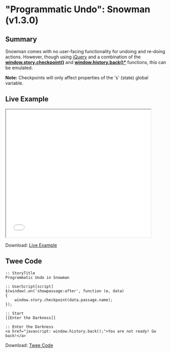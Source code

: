 # "Programmatic Undo": Snowman (v1.3.0)

## Summary

Snowman comes with no user-facing functionality for undoing and re-doing actions. However, though using [jQuery](https://jquery.com/) and a combination of the **[window.story.checkpoint()](https://videlais.github.io/snowman/1/window_story/functions/checkpoint.html)** and **[window.history.back()*](https://developer.mozilla.org/en-US/docs/Web/API/Window/history)** functions, this can be emulated.

<div class="alertbox information"><strong>Note:</strong> Checkpoints will only affect properties of the 's' (state) global variable.</div>

## Live Example

<section>
<iframe src="snowman_programmaticundo_example.html" height=400 width=90%></iframe>

Download: <a href="snowman_programmaticundo_example.html" target="_blank">Live Example</a>
</section>

## Twee Code

```
:: StoryTitle
Programmatic Undo in Snowman

:: UserScript[script]
$(window).on('showpassage:after', function (e, data)
{
    window.story.checkpoint(data.passage.name);
});

:: Start
[[Enter the Darkness]]

:: Enter the Darkness
<a href="javascript: window.history.back();">You are not ready! Go back!</a>
```

Download: <a href="snowman_programmaticundo_twee.txt" target="_blank">Twee Code</a>

